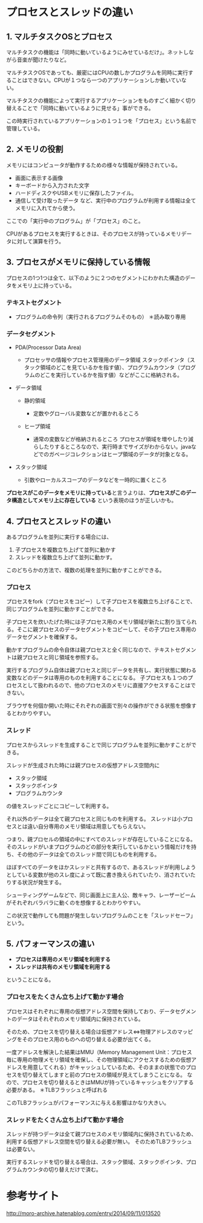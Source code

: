 # プロセスとスレッドの違い

## 1\. マルチタスクOSとプロセス

マルチタスクの機能は「同時に動いているようにみせているだけ」。ネットしながら音楽が聞けたりなど。

マルチタスクOSであっても、厳密にはCPUの数しかプログラムを同時に実行することはできない。CPUが１つなら一つのアプリケーションしか動いていない。

マルチタスクの機能によって実行するアプリケーションをものすごく細かく切り替えることで「同時に動いているように見せる」事ができる。

この時実行されているアプリケーションの１つ１つを「プロセス」という名前で管理している。

## 2\. メモリの役割

メモリにはコンピュータが動作するための様々な情報が保持されている。

- 画面に表示する画像
- キーボードから入力された文字
- ハードディスクやUSBメモリに保存したファイル。
- 通信して受け取ったデータ など、実行中のプログラムが利用する情報は全てメモリに入れてから使う。

ここでの「実行中のプログラム」が「プロセス」のこと。

CPUがあるプロセスを実行するときは、そのプロセスが持っているメモリデータに対して演算を行う。

## 3\. プロセスがメモリに保持している情報

プロセスの1つ1つは全て、以下のように２つのセグメントにわかれた構造のデータをメモリ上に持っている。

### テキストセグメント

- プログラムの命令列（実行されるプログラムそのもの） ＊読み取り専用

### データセグメント

- PDA(Processor Data Area)

  - プロセッサの情報やプロセス管理用のデータ領域 スタックポインタ（スタック領域のどこを見ているかを指す値）、プログラムカウンタ（プログラムのどこを実行しているかを指す値）などがここに格納される。

- データ領域

  - 静的領域

    - 定数やグローバル変数などが置かれるところ

  - ヒープ領域

    - 通常の変数などが格納されるところ プロセスが領域を増やしたり減らしたりするところなので、実行時までサイズがわからない。javaなどでのガベージコレクションはヒープ領域のデータが対象となる。

- スタック領域

  - 引数やローカルスコープのデータなどを一時的に置くところ

**プロセスがこのデータをメモリに持っている**と言うよりは、**プロセスがこのデータ構造としてメモリ上に存在している** という表現のほうが正しいかも。

## 4\. プロセスとスレッドの違い

あるプログラムを並列に実行する場合には、

1. 子プロセスを複数立ち上げて並列に動かす
2. スレッドを複数立ち上げて並列に動かす。

このどちらかの方法で、複数の処理を並列に動かすことができる。

### プロセス

プロセスをfork（プロセスをコピー）して子プロセスを複数立ち上げることで、同じプログラムを並列に動かすことができる。

子プロセスを炊いたげた時には子プロセス用のメモリ領域が新たに割り当てられる。そこに親プロセスのデータセグメントをコピーして、その子プロセス専用のデータセグメントを確保する。

動かすプログラムの命令自体は親プロセスと全く同じなので、テキストセグメントは親プロセスと同じ領域を参照する。

実行するプログラム自体は親プロセスと同じデータを共有し、実行状態に関わる変数などのデータは専用のものを利用することになる。 子プロセスも１つのプロセスとして扱われるので、他のプロセスのメモリに直接アクセスすることはできない。

ブラウザを何個か開いた時にそれぞれの画面で別々の操作ができる状態を想像するとわかりやすい。

### スレッド

プロセスからスレッドを生成することで同じプログラムを並列に動かすことができる。

スレッドが生成された時には親プロセスの仮想アドレス空間内に

- スタック領域
- スタックポインタ
- プログラムカウンタ

の値をスレッドごとにコピーして利用する。

それ以外のデータは全て親プロセスと同じものを利用する。 スレッドは小プロセスとは違い自分専用のメモリ領域は用意してもらえない。

つまり、親プロセルの領域の中にすべてのスレッドが存在していることになる。そのスレッドがいまプログラムのどの部分を実行しているかという情報だけを持ち、その他のデータは全てのスレッド間で同じものを利用する。

ほぼすべてのデータをほかスレッドと共有するので、あるスレッドが利用しようとしている変数が他のスレ度によって既に書き換えられていたり、消されていたりする状況が発生する。

シューティングゲームなどで、同じ画面上に主人公、敵キャラ、レーザービームがそれぞれバラバラに動くのを想像するとわかりやすい。

この状況で動作しても問題が発生しないプログラムのことを「スレッドセーフ」という。

## 5\. パフォーマンスの違い

- **プロセスは専用のメモリ領域を利用する**
- **スレッドは共有のメモリ領域を利用する**

ということになる。

### プロセスをたくさん立ち上げて動かす場合

プロセスはそれぞれに専用の仮想アドレス空間を保持しており、データセグメントのデータはそれぞれのメモリ領域内に保持されている。

そのため、プロセスを切り替える場合は仮想アドレス<=>物理アドレスのマッピングをそのプロセス用のものへの切り替える必要が出てくる。

一度アドレスを解決した結果はMMU（Memory Management Unit：プロセス毎に専用の物理メモリ領域を確保し、その物理領域にアクセスするための仮想アドレスを用意してくれる）がキャッシュしているため、そのままの状態でのプロセスを切り替えてしますと前のプロセスの領域が見えてしまうことになる。 なので、プロセスを切り替えるときはMMUが持っているキャッシュをクリアする必要がある。 ＊TLBフラッシュと呼ばれる

このTLBフラッシュがパフォーマンスに与える影響はかなり大きい。

### スレッドをたくさん立ち上げて動かす場合

スレッドが持つデータは全て親プロセスのメモリ領域内に保持されているため、利用する仮想アドレス空間を切り替える必要が無い。 そのためTLBフラッシュは必要ない。

実行するスレッドを切り替える場合は、スタック領域、スタックポインタ、プログラムカウンタの切り替えだけで済む。

# 参考サイト

<http://moro-archive.hatenablog.com/entry/2014/09/11/013520>
